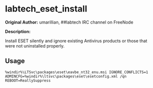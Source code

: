 labtech_eset_install
====================

**Original Author:** umarillian, ##labtech IRC channel on FreeNode

**Description:**

Install ESET silently and ignore existing Antivirus products or those that were not uninstalled properly.

Usage
----------
`%windir%\LTSvc\packages\eset\eavbe_nt32_enu.msi IGNORE_CONFLICTS=1 ADMINCFG=%windir%\ltsvc\packages\eset\esetconfig.xml /qn REBOOT=ReallySuppress`
